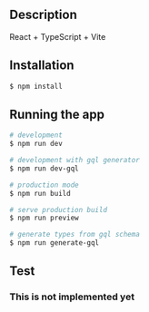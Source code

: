 ## Description

React + TypeScript + Vite

## Installation

```bash
$ npm install
```

## Running the app

```bash
# development
$ npm run dev

# development with gql generator
$ npm run dev-gql

# production mode
$ npm run build

# serve production build
$ npm run preview

# generate types from gql schema
$ npm run generate-gql
```

## Test

### This is not implemented yet